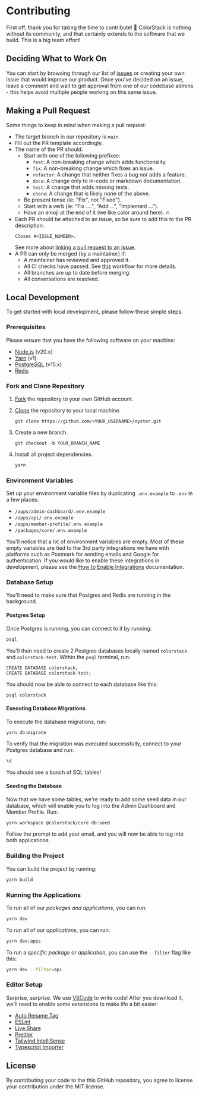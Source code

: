 # Contributing

First off, thank you for taking the time to contribute! 🥳 ColorStack is nothing
without its community, and that certainly extends to the software that we build.
This is a big team effort!

## Deciding What to Work On

You can start by browsing through our list of
[issues](https://github.com/colorstackorg/colorstack/issues) or creating your
own issue that would improve our product. Once you've decided on an issue, leave
a comment and wait to get approval from one of our codebase admins - this helps
avoid multiple people working on this same issue.

## Making a Pull Request

Some things to keep in mind when making a pull request:

- The target branch in our repository is `main`.
- Fill out the PR template accordingly.
- The name of the PR should:
  - Start with one of the following prefixes:
    - `feat`: A non-breaking change which adds functionality.
    - `fix`: A non-breaking change which fixes an issue.
    - `refactor`: A change that neither fixes a bug nor adds a feature.
    - `docs`: A change only to in-code or markdown documentation.
    - `test`: A change that adds missing tests.
    - `chore`: A change that is likely none of the above.
  - Be present tense (ie: "Fix", not "Fixed").
  - Start with a verb (ie: "Fix ....", "Add ...", "Implement ...").
  - Have an emoji at the end of it (we like color around here). 🔥
- Each PR should be attached to an issue, so be sure to add this to the PR
  description:
  ```
  Closes #<ISSUE_NUMBER>.
  ```
  See more about
  [linking a pull request to an issue](https://docs.github.com/en/issues/tracking-your-work-with-issues/linking-a-pull-request-to-an-issue).
- A PR can only be merged (by a maintainer) if:
  - A maintainer has reviewed and approved it.
  - All CI checks have passed. See [this](./.github/workflows/ci.yml) workflow
    for more details.
  - All branches are up to date before merging.
  - All conversations are resolved.

## Local Development

To get started with local development, please follow these simple steps.

### Prerequisites

Please ensure that you have the following software on your machine:

- [Node.js](https://nodejs.org/en/download/package-manager) (v20.x)
- [Yarn](https://classic.yarnpkg.com/lang/en/docs/install) (v1)
- [PostgreSQL](https://www.postgresql.org/download/) (v15.x)
- [Redis](https://redis.io/docs/install/install-redis/)

### Fork and Clone Repository

1. [Fork](https://docs.github.com/en/pull-requests/collaborating-with-pull-requests/working-with-forks/fork-a-repo)
   the repository to your own GitHub account.
2. [Clone](https://docs.github.com/en/repositories/creating-and-managing-repositories/cloning-a-repository)
   the repository to your local machine.
   ```
   git clone https://github.com/<YOUR_USERNAME>/oyster.git
   ```
3. Create a new branch.
   ```
   git checkout -b YOUR_BRANCH_NAME
   ```
4. Install all project dependencies.

   ```sh
   yarn
   ```

### Environment Variables

Set up your environment variable files by duplicating `.env.example` to `.env`
in a few places:

- `/apps/admin-dashboard/.env.example`
- `/apps/api/.env.example`
- `/apps/member-profile/.env.example`
- `/packages/core/.env.example`

You'll notice that a lot of environment variables are empty. Most of these empty
variables are tied to the 3rd party integrations we have with platforms such as
Postmark for sending emails and Google for authentication. If you would like to
enable these integrations in development, please see the
[How to Enable Integrations](./docs/how-to-enable-integrations.md)
documentation.

### Database Setup

You'll need to make sure that Postgres and Redis are running in the background.

#### Postgres Setup

Once Postgres is running, you can connect to it by running:

```sh
psql
```

You'll then need to create 2 Postgres databases locally named `colorstack` and
`colorstack-test`. Within the `psql` terminal, run:

```postgresql
CREATE DATABASE colorstack;
CREATE DATABASE colorstack-test;
```

You should now be able to connect to each database like this:

```sh
psql colorstack
```

#### Executing Database Migrations

To execute the database migrations, run:

```sh
yarn db:migrate
```

To verify that the migration was executed successfully, connect to your Postgres
database and run:

```sh
\d
```

You should see a bunch of SQL tables!

#### Seeding the Database

Now that we have some tables, we're ready to add some seed data in our database,
which will enable you to log into the Admin Dashboard and Member Profile. Run:

```sh
yarn workspace @colorstack/core db:seed
```

Follow the prompt to add your email, and you will now be able to log into both
applications.

### Building the Project

You can build the project by running:

```sh
yarn build
```

### Running the Applications

To run all of our _packages and applications_, you can run:

```sh
yarn dev
```

To run all of our _applications_, you can run:

```sh
yarn dev:apps
```

To run a _specific package or application_, you can use the `--filter` flag like
this:

```sh
yarn dev --filter=api
```

### Editor Setup

Surprise, surprise. We use [VSCode](https://code.visualstudio.com/download) to
write code! After you download it, we'll need to enable some extensions to make
life a bit easier:

- [Auto Rename Tag](https://marketplace.visualstudio.com/items?itemName=formulahendry.auto-rename-tag)
- [ESLint](https://marketplace.visualstudio.com/items?itemName=dbaeumer.vscode-eslint)
- [Live Share](https://marketplace.visualstudio.com/items?itemName=MS-vsliveshare.vsliveshare)
- [Prettier](https://marketplace.visualstudio.com/items?itemName=esbenp.prettier-vscode)
- [Tailwind IntelliSense](https://marketplace.visualstudio.com/items?itemName=bradlc.vscode-tailwindcss)
- [Typescript Importer](https://marketplace.visualstudio.com/items?itemName=pmneo.tsimporter)

## License

By contributing your code to the this GitHub repository, you agree to license
your contribution under the MIT license.
